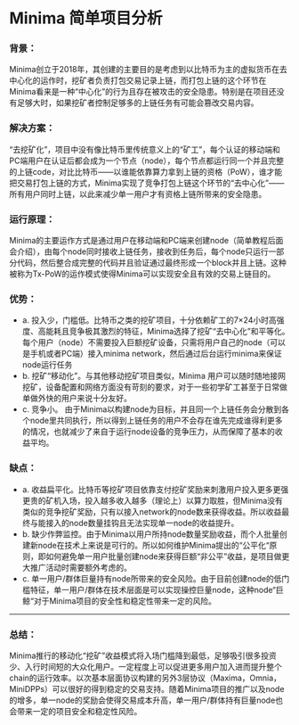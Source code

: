 
# Minima 简单项目分析





### 背景：
Minima创立于2018年，其创建的主要目的是考虑到以比特币为主的虚拟货币在去中心化的运作时，挖矿者负责打包交易记录上链，而打包上链的这个环节在Minima看来是一种“中心化”的行为且存在被攻击的安全隐患。特别是在项目还没有足够大时，如果挖矿者控制足够多的上链任务有可能会篡改交易内容。

### 解决方案：
“去挖矿化”，项目中没有像比特币里传统意义上的“矿工”，每个认证的移动端和PC端用户在认证后都会成为一个节点（node），每个节点都运行同一个并且完整的上链code，对比比特币——以谁能依靠算力拿到上链的资格（PoW），谁才能把交易打包上链的方式，Minima实现了竞争打包上链这个环节的“去中心化”——所有用户同时上链，以此来减少单一用户才有资格上链所带来的安全隐患。

### 运行原理：
Minima的主要运作方式是通过用户在移动端和PC端来创建node（简单教程后面会介绍），由每个node同时接收上链任务，接收到任务后，每个node只运行一部分代码，然后整合成完整的代码并且验证通过最终形成一个block并且上链。这种被称为Tx-PoW的运作模式使得Minima可以实现安全且有效的交易上链目的。

### 优势：
- a. 投入少，门槛低。比特币之类的挖矿项目，十分依赖矿工的7×24小时高强度、高能耗且竞争极其激烈的特征，Minima选择了挖矿“去中心化”和平等化。每个用户（node）不需要投入巨额挖矿设备，只需将用户自己的node（可以是手机或者PC端）接入minima network，然后通过后台运行minima来保证node运行任务
- b. 挖矿“移动化”。与其他移动挖矿项目类似，Minima 用户可以随时随地接网挖矿，设备配置和网络方面没有苛刻的要求，对于一些初学矿工甚至于日常做单做外快的用户来说十分友好。
- c. 竞争小。 由于Minima以构建node为目标，并且同一个上链任务会分散到各个node里共同执行，所以得到上链任务的用户不会存在谁先完成谁得利更多的情况，也就减少了来自于运行node设备的竞争压力，从而保障了基本的收益平均。

### 缺点：
- a. 收益扁平化。比特币等挖矿项目依靠支付挖矿奖励来刺激用户投入更多更强更贵的矿机入场，投入越多收入越多（理论上）以算力取胜，但Minima没有类似的竞争挖矿奖励，只有以接入network的node数来获得收益。所以收益最终与能接入的node数量挂钩且无法实现单一node的收益提升。
- b. 缺少作弊监控。由于Minima以用户所持node数量奖励收益，而个人批量创建新node在技术上来说是可行的。所以如何维护Minima提出的“公平化“原则，即如何避免单一用户批量创建node来获得巨额“非公平”收益，是项目做更大推广活动时需要额外考虑的。
- c. 单一用户/群体巨量持有node所带来的安全风险。由于目前创建node的低门槛特征，单一用户/群体在技术层面是可以实现操控巨量node，这种node“巨鲸“对于Minima项目的安全性和稳定性带来一定的风险。

---

### 总结：
Minima推行的移动化“挖矿”收益模式将入场门槛降到最低，足够吸引很多投资少、入行时间短的大众化用户。一定程度上可以促进更多用户加入进而提升整个chain的运行效率。以次基本层面协议构建的另外3层协议（Maxima，Omnia，MiniDPPs）可以很好的得到稳定的交易支持。随着Minima项目的推广以及node的增多，单一node的奖励会使得交易成本升高，单一用户/群体持有巨量node也会带来一定的项目安全和稳定性风险。
